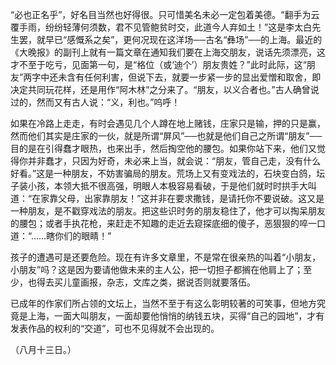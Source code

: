 “必也正名乎”，好名目当然也好得很。只可惜美名未必一定包着美德。“翻手为云覆手雨，纷纷轻薄何须数，君不见管鲍贫时交，此道今人弃如土！”这是李太白先生罢，就早已“感慨系之矣”，更何况现在这洋场──古名“彝场”──的上海。最近的《大晚报》的副刊上就有一篇文章在通知我们要在上海交朋友，说话先须漂亮，这才不至于吃亏，见面第一句，是“格位（或‘迪个’）朋友贵姓？”此时此际，这“朋友”两字中还未含有任何利害，但说下去，就要一步紧一步的显出爱憎和取舍，即决定共同玩花样，还是用作“阿木林”之分来了。“朋友，以义合者也。”古人确曾说过的，然而又有古人说：“义，利也。”呜呼！

  

如果在冷路上走走，有时会遇见几个人蹲在地上赌钱，庄家只是输，押的只是赢，然而他们其实是庄家的一伙，就是所谓“屏风”──也就是他们自己之所谓“朋友”──目的是在引得蠢才眼热，也来出手，然后掏空他的腰包。如果你站下来，他们又觉得你并非蠢才，只因为好奇，未必来上当，就会说：“朋友，管自己走，没有什么好看。”这是一种朋友，不妨害骗局的朋友。荒场上又有变戏法的，石块变白鸽，坛子装小孩，本领大抵不很高强，明眼人本极容易看破，于是他们就时时拱手大叫道：“在家靠父母，出家靠朋友！”这并非在要求撒钱，是请托你不要说破。这又是一种朋友，是不戳穿戏法的朋友。把这些识时务的朋友稳住了，他才可以掏呆朋友的腰包；或者手执花枪，来赶走不知趣的走近去窥探底细的傻子，恶狠狠的啐一口道：“……瞎你们的眼睛！”

孩子的遭遇可是还要危险。现在有许多文章里，不是常在很亲热的叫着“小朋友，小朋友”吗？这是因为要请他做未来的主人公，把一切担子都搁在他肩上了；至少，也得去买儿童画报，杂志，文库之类，据说否则就要落伍。

已成年的作家们所占领的文坛上，当然不至于有这么彰明较著的可笑事，但地方究竟是上海，一面大叫朋友，一面却要他悄悄的纳钱五块，买得“自己的园地”，才有发表作品的权利的“交道”，可也不见得就不会出现的。

  

（八月十三日。）